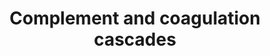 ---
annotations:
- type: Pathway Ontology
  value: complement system pathway
authors:
- 169.230.77.174
- MaintBot
- Thomas
- Khanspers
- Lslabim
- AlexanderPico
- Ddigles
- Zari
- Egonw
- Lindarieswijk
- Fehrhart
- DeSl
- Eweitz
- Finterly
description: 'Blood coagulation is a series of coordinated and calcium-dependent proenzyme-to-serine
  protease conversions likely to be localized on the surfaces of activated cells in
  vivo. It culminates in the formation of thrombin, the enzyme responsible for the
  conversion of soluble fibrinogen to the insoluble fibrin clot. The kallikrein-kinin
  system is an endogenous metabolic cascade, triggering of which results in the release
  of vasoactive kinins (bradykinin-related peptides). Kinin peptides are implicated
  in many physiological and pathological processes including the regulation of blood
  pressure and sodium homeostasis, inflammatory processes, and the cardioprotective
  effects of preconditioning. Complement is a system of plasma proteins that is activated
  by the presence of pathogens. There are three pathways of complement activation:
  the classical pathway, the lectin pathway, and the alternative pathway. All of these
  pathways generate a crucial enzymatic activity that, intern, generates the effector
  molecules of complement. The three main consequences of complement activation are
  the opsonization of pathogens, the recruitment of inflammatory and immunocompetent
  cells, and the direct killing of pathogens. Source: KEGG   Proteins on this pathway
  have targeted assays available via the [https://assays.cancer.gov/available_assays?wp_id=WP558
  CPTAC Assay Portal]'
last-edited: 2021-06-22
organisms:
- Homo sapiens
redirect_from:
- /index.php/Pathway:WP558
- /instance/WP558
schema-jsonld:
- '@context': https://schema.org/
  '@id': https://wikipathways.github.io/pathways/WP558.html
  '@type': Dataset
  creator:
    '@type': Organization
    name: WikiPathways
  description: 'Blood coagulation is a series of coordinated and calcium-dependent
    proenzyme-to-serine protease conversions likely to be localized on the surfaces
    of activated cells in vivo. It culminates in the formation of thrombin, the enzyme
    responsible for the conversion of soluble fibrinogen to the insoluble fibrin clot.
    The kallikrein-kinin system is an endogenous metabolic cascade, triggering of
    which results in the release of vasoactive kinins (bradykinin-related peptides).
    Kinin peptides are implicated in many physiological and pathological processes
    including the regulation of blood pressure and sodium homeostasis, inflammatory
    processes, and the cardioprotective effects of preconditioning. Complement is
    a system of plasma proteins that is activated by the presence of pathogens. There
    are three pathways of complement activation: the classical pathway, the lectin
    pathway, and the alternative pathway. All of these pathways generate a crucial
    enzymatic activity that, intern, generates the effector molecules of complement.
    The three main consequences of complement activation are the opsonization of pathogens,
    the recruitment of inflammatory and immunocompetent cells, and the direct killing
    of pathogens. Source: KEGG   Proteins on this pathway have targeted assays available
    via the [https://assays.cancer.gov/available_assays?wp_id=WP558 CPTAC Assay Portal]'
  keywords:
  - SERPINA1
  - SERPINE1
  - MCP
  - C3AR1
  - KLKB1
  - C9
  - Fibrin monomer
  - CLU
  - FGB
  - C6
  - F9
  - SERPINC1
  - F7
  - SERPIND1
  - C4
  - F8
  - KNG1
  - PLAUR
  - F2R
  - SERPINA5
  - ADN
  - F13B
  - C7
  - C5R1
  - F3
  - BDKRB1
  - H2-BF
  - F5
  - CR2
  - PROS1
  - F12
  - MASP2
  - F2
  - C2
  - C1QA
  - C3
  - MASP1
  - TFPI
  - MBL1
  - PLAU
  - SERPINF2
  - C1QG
  - CPB2
  - CD59A
  - F10
  - Bradykinin
  - C1QB
  - VWF
  - SERPING1
  - Daf1
  - CRRY
  - CFI
  - '109821'
  - PLG
  - C1R
  - Daf2
  - THBD
  - CFH
  - C1S
  - CR1
  - A2M
  - Hc
  - C8G
  - PROC
  - PLAT
  license: CC0
  name: Complement and coagulation cascades
seo: CreativeWork
title: Complement and coagulation cascades
wpid: WP558
---